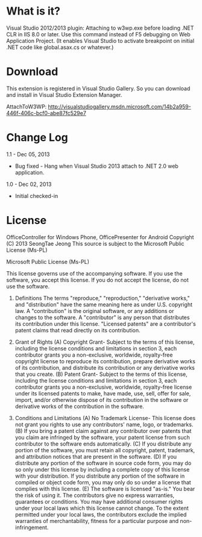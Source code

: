 What is it?
================================

Visual Studio 2012/2013 plugin: Attaching to w3wp.exe before loading .NET CLR in IIS 8.0 or later. Use this command instead of F5 debugging on Web Application Project. (It enables Visual Studio to activate breakpoint on initial .NET code like global.asax.cs or whatever.) 

Download
================================
This extension is registered in Visual Studio Gallery. So you can download and install in Visual Studio Extension Manager.

AttachToW3WP: http://visualstudiogallery.msdn.microsoft.com/14b2a959-446f-406c-bcf0-abe87fc529e7



Change Log
================================
1.1 - Dec 05, 2013

* Bug fixed - Hang when Visual Studio 2013 attach to .NET 2.0 web application.

1.0 - Dec 02, 2013

* Initial checked-in



License
================================
OfficeController for Windows Phone, OfficePresenter for Android Copyright (C) 2013 SeongTae Jeong
This source is subject to the Microsoft Public License (Ms-PL)

﻿Microsoft Public License (Ms-PL)

This license governs use of the accompanying software. If you use the software, you accept this license. If you do not accept the license, do not use the software.

1. Definitions
The terms "reproduce," "reproduction," "derivative works," and "distribution" have the same meaning here as under U.S. copyright law. A "contribution" is the original software, or any additions or changes to the software. A "contributor" is any person that distributes its contribution under this license. "Licensed patents" are a contributor's patent claims that read directly on its contribution.

2. Grant of Rights
(A) Copyright Grant- Subject to the terms of this license, including the license conditions and limitations in section 3, each contributor grants you a non-exclusive, worldwide, royalty-free copyright license to reproduce its contribution, prepare derivative works of its contribution, and distribute its contribution or any derivative works that you create.
(B) Patent Grant- Subject to the terms of this license, including the license conditions and limitations in section 3, each contributor grants you a non-exclusive, worldwide, royalty-free license under its licensed patents to make, have made, use, sell, offer for sale, import, and/or otherwise dispose of its contribution in the software or derivative works of the contribution in the software.

3. Conditions and Limitations
(A) No Trademark License- This license does not grant you rights to use any contributors' name, logo, or trademarks.
(B) If you bring a patent claim against any contributor over patents that you claim are infringed by the software, your patent license from such contributor to the software ends automatically.
(C) If you distribute any portion of the software, you must retain all copyright, patent, trademark, and attribution notices that are present in the software.
(D) If you distribute any portion of the software in source code form, you may do so only under this license by including a complete copy of this license with your distribution. If you distribute any portion of the software in compiled or object code form, you may only do so under a license that complies with this license.
(E) The software is licensed "as-is." You bear the risk of using it. The contributors give no express warranties, guarantees or conditions. You may have additional consumer rights under your local laws which this license cannot change. To the extent permitted under your local laws, the contributors exclude the implied warranties of merchantability, fitness for a particular purpose and non-infringement.


